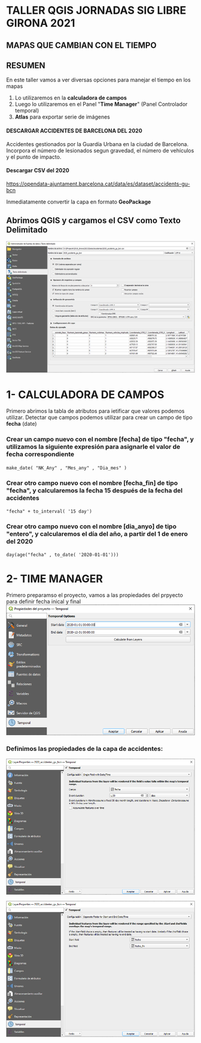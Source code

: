 # TALLER QGIS JORNADAS SIG LIBRE GIRONA 2021
## MAPAS QUE CAMBIAN CON EL TIEMPO


## RESUMEN
En este taller vamos a ver diversas opciones para manejar el tiempo en los mapas
1. Lo utilizaremos en la **calculadora de campos**
2. Luego lo utilizaremos en el Panel "**Time Manager**" (Panel Controlador temporal)
3. **Atlas** para exportar serie de imágenes


#### DESCARGAR ACCIDENTES DE BARCELONA DEL 2020
Accidentes gestionados por la Guardía Urbana en la ciudad de Barcelona.
Incorpora el número de lesionados segun gravedad, el número de vehículos y el punto de impacto.
#### Descargar CSV del 2020
https://opendata-ajuntament.barcelona.cat/data/es/dataset/accidents-gu-bcn

Inmediatamente convertir la capa en formato **GeoPackage**

## Abrimos QGIS y cargamos el CSV como Texto Delimitado
![Demo para cargar CSV](./Imagenes/text_delimitado_load_csv.png)

# 1- CALCULADORA DE CAMPOS
Primero abrimos la tabla de atributos para ietificar que valores podemos utilizar.
Detectar que campos podemos utilizar para crear un campo de tipo **fecha** (date)

### Crear un campo nuevo con el nombre [fecha] de tipo "fecha", y utilizamos la siguiente expresión para asignarle el valor de fecha correspondiente
<code>make_date(  "NK_Any" , "Mes_any" , "Dia_mes" )</code>

### Crear otro campo nuevo con el nombre [fecha_fin] de tipo "fecha", y calcularemos la fecha 15 después de la fecha del accidentes
<code>"fecha" +  to_interval( '15 day')</code>

### Crear otro campo nuevo con el nombre [dia_anyo] de tipo "entero", y calcularemos el día del año, a partir del 1 de enero del 2020
<code>day(age("fecha" ,  to_date( '2020-01-01')))</code>

# 2- TIME MANAGER
Primero preparamso el proyecto, vamos a las propiedades del prpyecto para definir fecha inical y final
![Propiedades del proyecto de QGIS](./Imagenes/propiedades_proyecto.png)

### Definimos las propiedades de la capa de accidentes:
![Propiedades de la capa de accidentes](./Imagenes/propiedades_capa_accidentes_1.png)

![Propiedades de la capa de accidentes](./Imagenes/propiedades_capa_accidentes_2.png)
